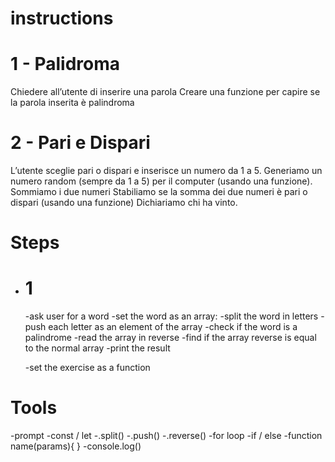 # instructions

# 1 - Palidroma
Chiedere all’utente di inserire una parola Creare una funzione per capire se la parola inserita è palindroma

# 2 - Pari e Dispari
L’utente sceglie pari o dispari e inserisce un numero da 1 a 5.
Generiamo un numero random (sempre da 1 a 5) per il computer (usando una funzione). Sommiamo i due numeri Stabiliamo se la somma dei due numeri è pari o dispari (usando una funzione) Dichiariamo chi ha vinto.

# Steps

- # 1
    -ask user for a word
    -set the word as an array:
        -split the word in letters
        -push each letter as an element of the array
    -check if the word is a palindrome
        -read the array in reverse
        -find if the array reverse is equal to the normal array
    -print the result

    -set the exercise as a function

# Tools

-prompt
-const / let
-.split()
-.push()
-.reverse()
-for loop
-if / else
-function name(params){ }
-console.log()